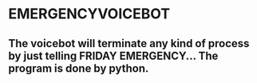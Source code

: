 # EMERGENCYVOICEBOT

## The voicebot will terminate any kind of process by just telling FRIDAY EMERGENCY... The program is done by python.
